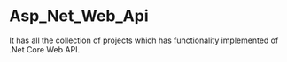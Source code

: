 # Asp_Net_Web_Api
It has all the collection of projects which has functionality implemented of .Net Core Web API.
